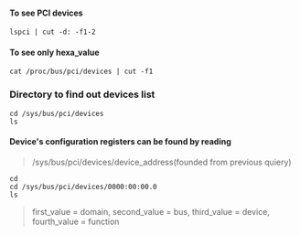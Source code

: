 #### To see PCI devices
```
lspci | cut -d: -f1-2
```
#### To see only hexa_value
```
cat /proc/bus/pci/devices | cut -f1
```
### Directory to find out devices list
```
cd /sys/bus/pci/devices
ls
```
####  Device's configuration registers can be found by reading 
> /sys/bus/pci/devices/device_address(founded from previous quiery)
```
cd
cd /sys/bus/pci/devices/0000:00:00.0
ls
```
>first_value = domain, second_value = bus, third_value = device, fourth_value = function

